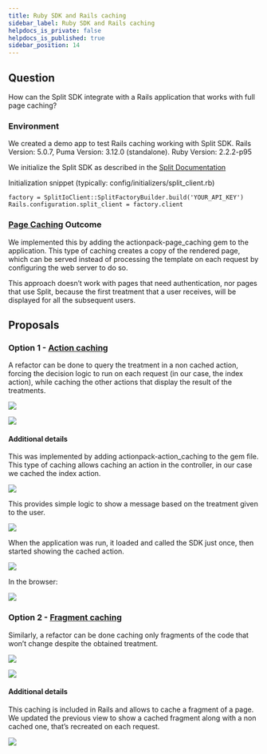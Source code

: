 ```yaml
---
title: Ruby SDK and Rails caching
sidebar_label: Ruby SDK and Rails caching
helpdocs_is_private: false
helpdocs_is_published: true
sidebar_position: 14
---
```


<p>
  <button hidden style={{borderRadius:'8px', border:'1px', fontFamily:'Courier New', fontWeight:'800', textAlign:'left'}}> help.split.io link: https://help.split.io/hc/en-us/articles/360012238092-Ruby-SDK-and-Rails-caching </button>
</p>

## Question
How can the Split SDK integrate with a Rails application that works with full page caching?

### Environment
We created a demo app to test Rails caching working with Split SDK. Rails Version: 5.0.7, Puma Version: 3.12.0 (standalone). Ruby Version: 2.2.2-p95

We initialize the Split SDK as described in the [Split Documentation](https://docs.split.io/docs/ruby-sdk-overview#section-configuration)

Initialization snippet (typically: config/initializers/split_client.rb)

```
factory = SplitIoClient::SplitFactoryBuilder.build('YOUR_API_KEY') Rails.configuration.split_client = factory.client
```

### [Page Caching](https://guides.rubyonrails.org/caching_with_rails.html#page-caching) Outcome
We implemented this by adding the actionpack-page_caching gem to the application. This type of caching creates a copy of the rendered page, which can be served instead of processing the template on each request by configuring the web server to do so.

This approach doesn’t work with pages that need authentication, nor pages that use Split, because the first treatment that a user receives, will be displayed for all the subsequent users.

## Proposals
### Option 1 - [Action caching](https://guides.rubyonrails.org/caching_with_rails.html#action-caching)
A refactor can be done to query the treatment in a non cached action, forcing the decision logic to run on each request (in our case, the index action), while caching the other actions that display the result of the treatments.

![](https://help.split.io/hc/article_attachments/360008630892/image1.png)

![](https://help.split.io/hc/article_attachments/360008630912/image2.gif)

#### Additional details
This was implemented by adding actionpack-action_caching to the gem file. This type of caching allows caching an action in the controller, in our case we cached the index action.

![](https://help.split.io/hc/article_attachments/360008630952/image3.png)

This provides simple logic to show a message based on the treatment given to the user.

![](https://help.split.io/hc/article_attachments/360008665111/image4.png)

When the application was run, it loaded and called the SDK just once, then started showing the cached action.

![](https://help.split.io/hc/article_attachments/360008630992/image5.png)

In the browser:

![](https://help.split.io/hc/article_attachments/360008631012/image6.png)

### Option 2 - [Fragment caching](https://guides.rubyonrails.org/caching_with_rails.html#fragment-caching)

Similarly, a refactor can be done caching only fragments of the code that won’t change despite the obtained treatment.

![](https://help.split.io/hc/article_attachments/360008631032/image7.png)

![](https://help.split.io/hc/article_attachments/360008631052/image8.gif)

#### Additional details
This caching is included in Rails and allows to cache a fragment of a page.
We updated the previous view to show a cached fragment along with a non cached one, that’s recreated on each request.

![](https://help.split.io/hc/article_attachments/360008631072/image9.png)